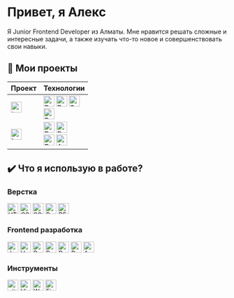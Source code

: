 
# Привет, я Алекс
Я Junior Frontend Developer из Алматы. Мне нравится решать сложные и интересные задачи, а также изучать что-то новое и совершенствовать свои навыки. 

## 📌 Мои проекты

| Проект                                                                                                                                                                                                            | Технологии                                                                                                                                                                                                                                                                                                                                                                                                                                                                                                                                                                                                         |
| ----------------------------------------------------------------------------------------------------------------------------------------------------------------------------------------------------------------- | ------------------------------------------------------------------------------------------------------------------------------------------------------------------------------------------------------------------------------------------------------------------------------------------------------------------------------------------------------------------------------------------------------------------------------------------------------------------------------------------------------------------------------------------------------------------------------------------------------------------ |
| [<img src="https://img.shields.io/badge/todoosh-282C34?logo=github&logoColor=ffffff" alt="todoosh" title="Todo лист" height="25" />](https://github.com/punkmachine/todoosh)                                      | <img src="https://img.shields.io/badge/React-282C34?logo=react&logoColor=61dafb" alt="React logo" title="React" height="25" /> <img src="https://img.shields.io/badge/Redux-282C34?logo=redux&logoColor=764ABC" alt="Redux logo" title="Redux" height="25" /> <img src="https://img.shields.io/badge/SCSS-282C34?logo=sass&logoColor=CC6699" alt="SCSS logo" title="SCSS" height="25" /> <br> <img src="https://img.shields.io/badge/React%20Router-282C34?logo=React%20Router&logoColor=CA4245" alt="React Router logo" title="React Router" height="25" />                                                       |
| [<img src="https://img.shields.io/badge/homework services-282C34?logo=github&logoColor=ffffff" alt="homework" title="Хранение домашних заданий" height="25" />](https://github.com/punkmachine/homework-frontend) | <img src="https://img.shields.io/badge/React-282C34?logo=react&logoColor=61dafb" alt="React logo" title="React" height="25" /> <img src="https://img.shields.io/badge/Redux%20Toolkit-282C34?logo=redux&logoColor=764ABC" alt="Redux Tollkit logo" title="Redux Tollkit" height="25" /> <br> <img src="https://img.shields.io/badge/React%20Router-282C34?logo=React%20Router&logoColor=CA4245" alt="React Router logo" title="React Router" height="25" /> <img src="https://img.shields.io/badge/Ant%20Design-282C34?logo=Ant%20Design&logoColor=0f73ff" alt="Ant Design logo" title="Ant Design" height="25" /> |


## ✔️ Что я использую в работе?

### Верстка
[<img src="https://img.shields.io/badge/HTML5-282C34?logo=html5&logoColor=f16524" alt="HTML5 logo" title="HTML5" height="25" />][markup]
[<img src="https://img.shields.io/badge/CSS3-282C34?logo=css3&logoColor=1572B6" alt="CSS3 logo" title="CSS3" height="25" />][markup]
[<img src="https://img.shields.io/badge/SCSS-282C34?logo=sass&logoColor=CC6699" alt="SCSS logo" title="SCSS" height="25" />][markup]
[<img src="https://img.shields.io/badge/Bootstrap-282C34?logo=bootstrap&logoColor=7911ee" alt="Bootstrap logo" title="Bootstrap" height="25" />][markup]
[<img src="https://img.shields.io/badge/%D0%91%D0%AD%D0%9C-282C34?logo=BEM&logoColor=2e96cd" alt="BEM logo" title="BEM" height="25" />][markup]

### Frontend разработка
[<img src="https://img.shields.io/badge/JavaScript-282C34?logo=javascript&logoColor=F7DF1E" alt="JavaScript logo" title="JavaScript" height="25" />][develop]
[<img src="https://img.shields.io/badge/Vue.js-282C34?logo=Vue.js&logoColor=#4FC08D" alt="Vue logo" title="Vue" height="25" />][develop]
[<img src="https://img.shields.io/badge/React-282C34?logo=react&logoColor=61dafb" alt="React logo" title="React" height="25" />][develop]
[<img src="https://img.shields.io/badge/Redux-282C34?logo=redux&logoColor=764ABC" alt="Redux logo" title="Redux" height="25" />][develop]
[<img src="https://img.shields.io/badge/Redux%20Toolkit-282C34?logo=redux&logoColor=764ABC" alt="Redux Tollkit logo" title="Redux Tollkit" height="25" />][develop]
[<img src="https://img.shields.io/badge/React%20Router-282C34?logo=React%20Router&logoColor=CA4245" alt="React Router logo" title="React Router" height="25" />][develop]
[<img src="https://img.shields.io/badge/Ant%20Design-282C34?logo=Ant%20Design&logoColor=0f73ff" alt="Ant Design logo" title="Ant Design" height="25" />][develop]

### Инструменты
[<img src="https://img.shields.io/badge/Git-282C34?logo=git&logoColor=F05032" alt="git logo" title="git" height="25" />][tools]
[<img src="https://img.shields.io/badge/VS%20Code-282C34?logo=visual-studio-code&logoColor=007ACC" alt="Visual Studio Code logo" title="Visual Studio Code" height="25" />][tools]
[<img src="https://img.shields.io/badge/Webpack-282C34?logo=webpack&logoColor=1b72b6" alt="Webpack logo" title="Webpack Code" height="25" />][tools]
[<img src="https://img.shields.io/badge/Firebase-282C34?logo=Firebase&logoColor=#FFCA28" alt="Firebase logo" title="Firebase" height="25" />][tools]

[markup]: #вёрстка
[develop]: #frontentd-разработка
[tools]: #инструменты
